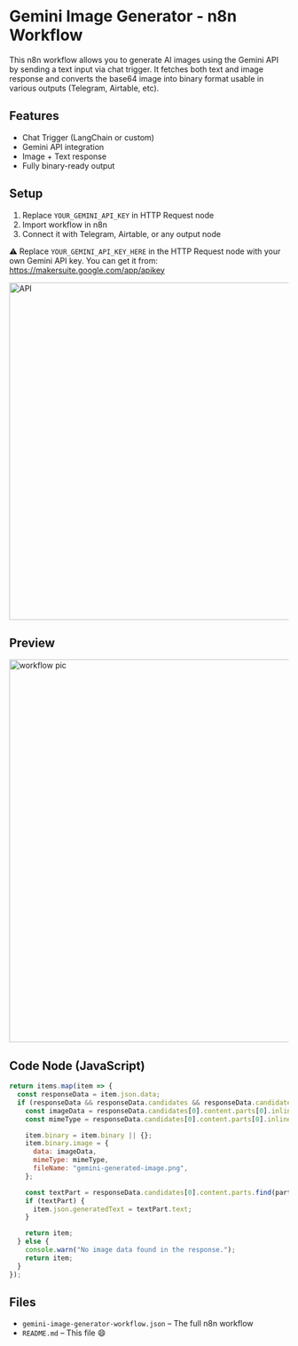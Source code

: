 # Gemini Image Generator - n8n Workflow

This n8n workflow allows you to generate AI images using the Gemini API by sending a text input via chat trigger. It fetches both text and image response and converts the base64 image into binary format usable in various outputs (Telegram, Airtable, etc).

## Features
- Chat Trigger (LangChain or custom)
- Gemini API integration
- Image + Text response
- Fully binary-ready output

## Setup

1. Replace `YOUR_GEMINI_API_KEY` in HTTP Request node
2. Import workflow in n8n
3. Connect it with Telegram, Airtable, or any output node


⚠️ Replace `YOUR_GEMINI_API_KEY_HERE` in the HTTP Request node with your own Gemini API key.
You can get it from: https://makersuite.google.com/app/apikey

<img width="624" height="608" alt="API" src="https://github.com/user-attachments/assets/311137e2-54ab-486e-839b-4b62b60388bc" />

## Preview

<img width="1361" height="690" alt="workflow pic" src="https://github.com/user-attachments/assets/5ac138bd-a6d6-41cb-9f34-2952dd702f01" />

## Code Node (JavaScript)

```javascript
return items.map(item => {
  const responseData = item.json.data;
  if (responseData && responseData.candidates && responseData.candidates.length > 0) {
    const imageData = responseData.candidates[0].content.parts[0].inlineData.data;
    const mimeType = responseData.candidates[0].content.parts[0].inlineData.mimeType;

    item.binary = item.binary || {};
    item.binary.image = {
      data: imageData,
      mimeType: mimeType,
      fileName: "gemini-generated-image.png",
    };

    const textPart = responseData.candidates[0].content.parts.find(part => part.text);
    if (textPart) {
      item.json.generatedText = textPart.text;
    }

    return item;
  } else {
    console.warn("No image data found in the response.");
    return item;
  }
});
```
## Files

- `gemini-image-generator-workflow.json` – The full n8n workflow
- `README.md` – This file 😄

